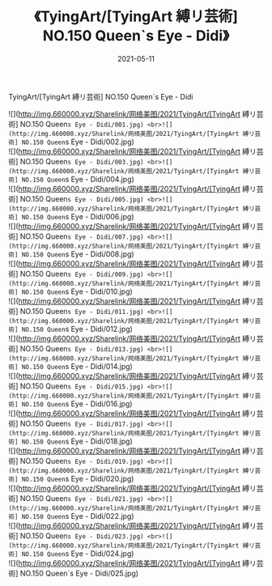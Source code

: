 ﻿---
layout: post
title:  《TyingArt/[TyingArt 縛リ芸術] NO.150 Queen`s Eye - Didi》
date:   2021-05-11
img: http://img.660000.xyz/Sharelink/网络美图/2021/TyingArt/[TyingArt 縛リ芸術] NO.150 Queen`s Eye - Didi/000.jpg
categories: [美女, 清纯, 唯美]
---

TyingArt/[TyingArt 縛リ芸術] NO.150 Queen`s Eye - Didi

 ![](http://img.660000.xyz/Sharelink/网络美图/2021/TyingArt/[TyingArt 縛リ芸術] NO.150 Queen`s Eye - Didi/001.jpg) <br>![](http://img.660000.xyz/Sharelink/网络美图/2021/TyingArt/[TyingArt 縛リ芸術] NO.150 Queen`s Eye - Didi/002.jpg) <br>![](http://img.660000.xyz/Sharelink/网络美图/2021/TyingArt/[TyingArt 縛リ芸術] NO.150 Queen`s Eye - Didi/003.jpg) <br>![](http://img.660000.xyz/Sharelink/网络美图/2021/TyingArt/[TyingArt 縛リ芸術] NO.150 Queen`s Eye - Didi/004.jpg) <br>![](http://img.660000.xyz/Sharelink/网络美图/2021/TyingArt/[TyingArt 縛リ芸術] NO.150 Queen`s Eye - Didi/005.jpg) <br>![](http://img.660000.xyz/Sharelink/网络美图/2021/TyingArt/[TyingArt 縛リ芸術] NO.150 Queen`s Eye - Didi/006.jpg) <br>![](http://img.660000.xyz/Sharelink/网络美图/2021/TyingArt/[TyingArt 縛リ芸術] NO.150 Queen`s Eye - Didi/007.jpg) <br>![](http://img.660000.xyz/Sharelink/网络美图/2021/TyingArt/[TyingArt 縛リ芸術] NO.150 Queen`s Eye - Didi/008.jpg) <br>![](http://img.660000.xyz/Sharelink/网络美图/2021/TyingArt/[TyingArt 縛リ芸術] NO.150 Queen`s Eye - Didi/009.jpg) <br>![](http://img.660000.xyz/Sharelink/网络美图/2021/TyingArt/[TyingArt 縛リ芸術] NO.150 Queen`s Eye - Didi/010.jpg) <br>![](http://img.660000.xyz/Sharelink/网络美图/2021/TyingArt/[TyingArt 縛リ芸術] NO.150 Queen`s Eye - Didi/011.jpg) <br>![](http://img.660000.xyz/Sharelink/网络美图/2021/TyingArt/[TyingArt 縛リ芸術] NO.150 Queen`s Eye - Didi/012.jpg) <br>![](http://img.660000.xyz/Sharelink/网络美图/2021/TyingArt/[TyingArt 縛リ芸術] NO.150 Queen`s Eye - Didi/013.jpg) <br>![](http://img.660000.xyz/Sharelink/网络美图/2021/TyingArt/[TyingArt 縛リ芸術] NO.150 Queen`s Eye - Didi/014.jpg) <br>![](http://img.660000.xyz/Sharelink/网络美图/2021/TyingArt/[TyingArt 縛リ芸術] NO.150 Queen`s Eye - Didi/015.jpg) <br>![](http://img.660000.xyz/Sharelink/网络美图/2021/TyingArt/[TyingArt 縛リ芸術] NO.150 Queen`s Eye - Didi/016.jpg) <br>![](http://img.660000.xyz/Sharelink/网络美图/2021/TyingArt/[TyingArt 縛リ芸術] NO.150 Queen`s Eye - Didi/017.jpg) <br>![](http://img.660000.xyz/Sharelink/网络美图/2021/TyingArt/[TyingArt 縛リ芸術] NO.150 Queen`s Eye - Didi/018.jpg) <br>![](http://img.660000.xyz/Sharelink/网络美图/2021/TyingArt/[TyingArt 縛リ芸術] NO.150 Queen`s Eye - Didi/019.jpg) <br>![](http://img.660000.xyz/Sharelink/网络美图/2021/TyingArt/[TyingArt 縛リ芸術] NO.150 Queen`s Eye - Didi/020.jpg) <br>![](http://img.660000.xyz/Sharelink/网络美图/2021/TyingArt/[TyingArt 縛リ芸術] NO.150 Queen`s Eye - Didi/021.jpg) <br>![](http://img.660000.xyz/Sharelink/网络美图/2021/TyingArt/[TyingArt 縛リ芸術] NO.150 Queen`s Eye - Didi/022.jpg) <br>![](http://img.660000.xyz/Sharelink/网络美图/2021/TyingArt/[TyingArt 縛リ芸術] NO.150 Queen`s Eye - Didi/023.jpg) <br>![](http://img.660000.xyz/Sharelink/网络美图/2021/TyingArt/[TyingArt 縛リ芸術] NO.150 Queen`s Eye - Didi/024.jpg) <br>![](http://img.660000.xyz/Sharelink/网络美图/2021/TyingArt/[TyingArt 縛リ芸術] NO.150 Queen`s Eye - Didi/025.jpg) <br>